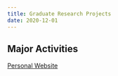 ```yaml
---
title: Graduate Research Projects
date: 2020-12-01
---
```




<!--more-->

## Major Activities


[Personal Website](https://users.oden.utexas.edu/~tanbui/)


